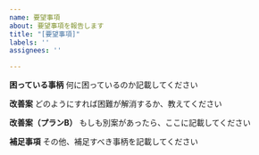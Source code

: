 ```yaml
---
name: 要望事項
about: 要望事項を報告します
title: "[要望事項]"
labels: ''
assignees: ''

---
```


**困っている事柄**
何に困っているのか記載してください

**改善案**
どのようにすれば困難が解消するか、教えてください

**改善案（プランB）**
もしも別案があったら、ここに記載してください

**補足事項**
その他、補足すべき事柄を記載してください
